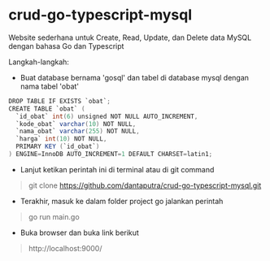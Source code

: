 # crud-go-typescript-mysql

Website sederhana untuk Create, Read, Update, dan Delete data MySQL dengan bahasa Go dan Typescript

Langkah-langkah:
- Buat database bernama 'gosql' dan tabel di database mysql dengan nama tabel 'obat'

```java
DROP TABLE IF EXISTS `obat`;
CREATE TABLE `obat` (
  `id_obat` int(6) unsigned NOT NULL AUTO_INCREMENT,
  `kode_obat` varchar(10) NOT NULL,
  `nama_obat` varchar(255) NOT NULL,
  `harga` int(10) NOT NULL,
  PRIMARY KEY (`id_obat`)
) ENGINE=InnoDB AUTO_INCREMENT=1 DEFAULT CHARSET=latin1;
```

- Lanjut ketikan perintah ini di terminal atau di git command
> git clone https://github.com/dantaputra/crud-go-typescript-mysql.git
- Terakhir, masuk ke dalam folder project go jalankan perintah
> go run main.go
- Buka browser dan buka link berikut
> http://localhost:9000/
